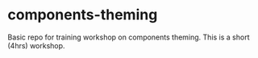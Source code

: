 # components-theming
Basic repo for training workshop on components theming.  This is a short (4hrs) workshop.
